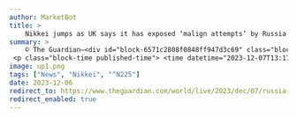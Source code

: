 ```yaml
---
author: MarketBot
title: >
    Nikkei jumps as UK says it has exposed ‘malign attempts’ by Russia to hack and threaten British ‘democratic processes’
summary: >
    © The Guardian—<div id="block-6571c2808f0848ff947d3c69" class="block" data-block-contributor=""> 
 <p class="block-time published-time"> <time datetime="2023-12-07T13:17:35.123Z">1.17pm <span class="timezone">GMT</span></time> 
image: up1.png
tags: ["News", "Nikkei", "^N225"]
date: 2023-12-06
redirect_to: https://www.theguardian.com/world/live/2023/dec/07/russia-ukraine-war-live-putin-zelenskiy
redirect_enabled: true
---
```

